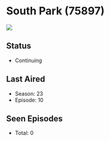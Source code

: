 # South Park (75897)

<img src="https://dg31sz3gwrwan.cloudfront.net/poster/75897/894969-0-optimized.jpg" />

## Status
* Continuing
## Last Aired
* Season: 23
* Episode: 10
## Seen Episodes
* Total: 0
